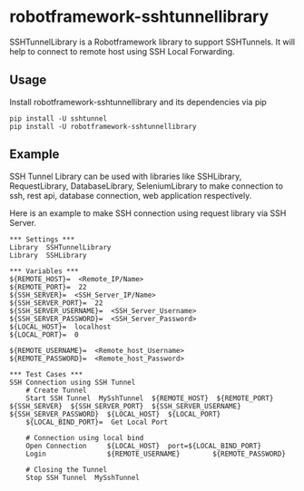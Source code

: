 # robotframework-sshtunnellibrary

SSHTunnelLibrary is a Robotframework library to support SSHTunnels. It will help to connect to remote host using SSH Local Forwarding.

## Usage
Install robotframework-sshtunnellibrary and its dependencies via pip

```
pip install -U sshtunnel
pip install -U robotframework-sshtunnellibrary
```

## Example

SSH Tunnel Library can be used with libraries like SSHLibrary, RequestLibrary, DatabaseLibrary, SeleniumLibrary to make connection to ssh, rest api, database connection, web application respectively. 

Here is an example to make SSH connection using request library via SSH Server.

``` robotframework
*** Settings ***
Library  SSHTunnelLibrary
Library  SSHLibrary

*** Variables ***
${REMOTE_HOST}=  <Remote_IP/Name>
${REMOTE_PORT}=  22 
${SSH_SERVER}=  <SSH_Server_IP/Name>
${SSH_SERVER_PORT}=  22
${SSH_SERVER_USERNAME}=  <SSH_Server_Username>
${SSH_SERVER_PASSWORD}=  <SSH_Server_Password>
${LOCAL_HOST}=  localhost
${LOCAL_PORT}=  0

${REMOTE_USERNAME}=  <Remote_host_Username>
${REMOTE_PASSWORD}=  <Remote_host_Password>

*** Test Cases ***
SSH Connection using SSH Tunnel
    # Create Tunnel
    Start SSH Tunnel  MySshTunnel  ${REMOTE_HOST}  ${REMOTE_PORT}  ${SSH_SERVER}  ${SSH_SERVER_PORT}  ${SSH_SERVER_USERNAME}  ${SSH_SERVER_PASSWORD}  ${LOCAL_HOST}  ${LOCAL_PORT}
    ${LOCAL_BIND_PORT}=  Get Local Port
    
    # Connection using local bind
    Open Connection     ${LOCAL_HOST}  port=${LOCAL_BIND_PORT}
    Login               ${REMOTE_USERNAME}        ${REMOTE_PASSWORD}

    # Closing the Tunnel
    Stop SSH Tunnel  MySshTunnel
```
